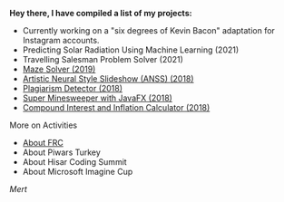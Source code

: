 
**Hey there, I have compiled a list of my projects:**

- Currently working on a "six degrees of Kevin Bacon" adaptation for Instagram accounts.
- Predicting Solar Radiation Using Machine Learning (2021)
- Travelling Salesman Problem Solver (2021)
- [Maze Solver (2019)](https://github.com/mertgerdan/personal-projects/tree/cs-p-project)
- [Artistic Neural Style Slideshow (ANSS) (2018)](https://github.com/hisarcs/neural-style-transfer)
- [Plagiarism Detector (2018)](https://github.com/mertgerdan/personal-projects/tree/plagiarismdetector)
- [Super Minesweeper with JavaFX (2018)](https://github.com/mertgerdan/personal-projects/tree/minesweeper)
- [Compound Interest and Inflation Calculator (2018)](https://github.com/mertgerdan/personal-projects/tree/compinterestcalc)




More on Activities
- [About FRC](frc.html)
- About Piwars Turkey
- About Hisar Coding Summit
- About Microsoft Imagine Cup

_Mert_

